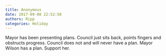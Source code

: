 ```yaml
---
title: Anonymous
date: 2017-09-08 22:52:58
authors: Ripp
categories: Holiday
---
```


 Mayor has been presenting plans. Council just sits back, points fingers and obstructs progress. 
Council does not and will never have a plan. 
Mayor Wilson has a plan. Support her.
